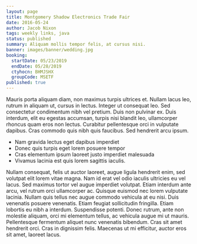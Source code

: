 ```yaml
---
layout: page
title: Montgomery Shadow Electronics Trade Fair
date: 2016-05-24
author: Jacob Nixon
tags: weekly links, java
status: published
summary: Aliquam mollis tempor felis, at cursus nisi.
banner: images/banner/wedding.jpg
booking:
  startDate: 05/23/2019
  endDate: 05/28/2019
  ctyhocn: BHMJSHX
  groupCode: MSETF
published: true
---
```

Mauris porta aliquam diam, non maximus turpis ultrices et. Nullam lacus leo, rutrum in aliquam ut, cursus in lectus. Integer ut consequat leo. Sed consectetur condimentum nibh vel pretium. Duis non pulvinar ex. Duis interdum, elit eu egestas accumsan, turpis nisi blandit leo, ullamcorper rhoncus quam eros non lectus. Curabitur pellentesque orci in vulputate dapibus. Cras commodo quis nibh quis faucibus. Sed hendrerit arcu ipsum.

* Nam gravida lectus eget dapibus imperdiet
* Donec quis turpis eget lorem posuere tempor
* Cras elementum ipsum laoreet justo imperdiet malesuada
* Vivamus lacinia est quis lorem sagittis iaculis.

Nullam consequat, felis ut auctor laoreet, augue ligula hendrerit enim, sed volutpat elit lorem vitae magna. Nam id erat vel odio iaculis ultricies eu vel lacus. Sed maximus tortor vel augue imperdiet volutpat. Etiam interdum ante arcu, vel rutrum orci ullamcorper ac. Quisque euismod nec lorem vulputate lacinia. Nullam quis tellus nec augue commodo vehicula at eu nisi. Duis venenatis posuere venenatis. Etiam feugiat sollicitudin fringilla. Etiam lobortis eu nibh a interdum. Suspendisse potenti. Donec rutrum, ante non molestie aliquam, orci mi elementum tellus, ac vehicula augue mi ut mauris. Pellentesque fermentum aliquet nunc venenatis bibendum. Cras sit amet hendrerit orci. Cras in dignissim felis. Maecenas ut mi efficitur, auctor eros sit amet, laoreet lacus.
